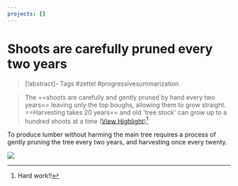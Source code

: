 ```yaml
---
projects: []
---
```


# Shoots are carefully pruned every two years

> [!abstract]- Tags
> #zettel #progressivesummarization

> The ==shoots are carefully and gently pruned by hand every two years== leaving only the top boughs, allowing them to grow straight. ==Harvesting takes 20 years== and old 'tree stock' can grow up to a hundred shoots at a time ([View Highlight](https://read.readwise.io/read/01gkm5n9a625vhyfqca6xaak1t))[^1]

To produce lumber without harming the main tree requires a process of gently pruning the tree every two years, and harvesting once every twenty.

![](https://cdn.shopify.com/s/files/1/0142/3405/8816/files/poza1_4.jpg?v=1652662357) 

[^1]: Hard work!!